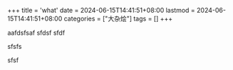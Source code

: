 +++
title = 'what'
date = 2024-06-15T14:41:51+08:00
lastmod = 2024-06-15T14:41:51+08:00
categories = ["大杂烩"]
tags = []
+++



aafdsfsaf
sfdsf
sfdf


sfsfs

sfsf